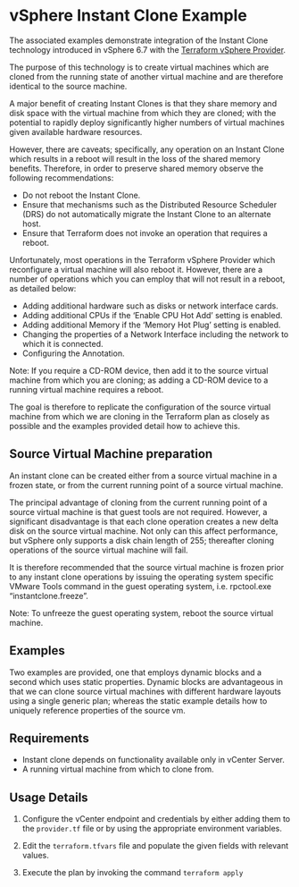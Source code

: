 # vSphere Instant Clone Example

The associated examples demonstrate integration of the Instant Clone technology introduced in vSphere 6.7 with the [Terraform
vSphere Provider][ref-tf-vsphere].

[ref-tf-vsphere]: https://www.terraform.io/docs/providers/vsphere/index.html

The purpose of this technology is to create virtual machines which are cloned from the running state of another virtual machine and are therefore identical to the source machine. 

A major benefit of creating Instant Clones is that they share memory and disk space with the virtual machine from which they are cloned; with the potential to rapidly deploy significantly higher numbers of virtual machines given available hardware resources.

However, there are caveats; specifically, any operation on an Instant Clone which results in a reboot will result in the loss of the shared memory benefits. Therefore, in order to preserve shared memory observe the following recommendations:

*	Do not reboot the Instant Clone.
*	Ensure that mechanisms such as the Distributed Resource Scheduler (DRS) do not automatically migrate the Instant Clone to an alternate host.
*	Ensure that Terraform does not invoke an operation that requires a reboot.

Unfortunately, most operations in the Terraform vSphere Provider which reconfigure a virtual machine will also reboot it. However, there are a number of operations which you can employ that will not result in a reboot, as detailed below:

*	Adding additional hardware such as disks or network interface cards.
*	Adding additional CPUs if the ‘Enable CPU Hot Add’ setting is enabled.
*	Adding additional Memory if the ‘Memory Hot Plug’ setting is enabled.
*	Changing the properties of a Network Interface including the network to which it is connected.
*	Configuring the Annotation.

Note: If you require a CD-ROM device, then add it to the source virtual machine from which you are cloning; as adding a CD-ROM device to a running virtual machine requires a reboot.

The goal is therefore to replicate the configuration of the source virtual machine from which we are cloning in the Terraform plan as closely as possible and the examples provided detail how to achieve this.

## Source Virtual Machine preparation 

An instant clone can be created either from a source virtual machine in a frozen state, or from the current running point of a source virtual machine. 

The principal advantage of cloning from the current running point of a source virtual machine is that guest tools are not required. However, a significant disadvantage is that each clone operation creates a new delta disk on the source virtual machine. Not only can this affect performance, but vSphere only supports a disk chain length of 255; thereafter cloning operations of the source virtual machine will fail.

It is therefore recommended that the source virtual machine is frozen prior to any instant clone operations by issuing the operating system specific VMware Tools command in the guest operating system, i.e. rpctool.exe “instantclone.freeze”. 

Note: To unfreeze the guest operating system, reboot the source virtual machine.

## Examples

Two examples are provided, one that employs dynamic blocks and a second which uses static properties. Dynamic blocks are advantageous in that we can clone source virtual machines with different hardware layouts using a single generic plan; whereas the static example details how to uniquely reference properties of the source vm.

## Requirements

* Instant clone depends on functionality available only in vCenter Server.
* A running virtual machine from which to clone from.

## Usage Details

1. Configure the vCenter endpoint and credentials by either adding them to the `provider.tf` file or by using the appropriate environment variables.

2. Edit the `terraform.tfvars` file and populate the given fields with relevant values.

3. Execute the plan by invoking the command `terraform apply`
